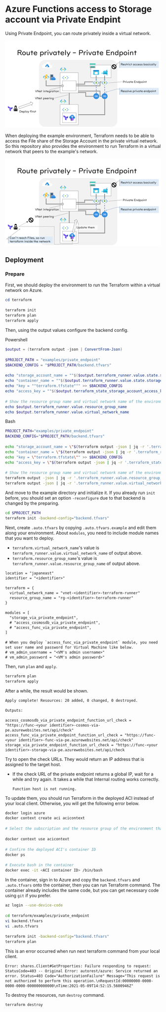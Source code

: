 # Azure Functions access to Storage account via Private Endpint

Using Private Endpoint, you can route privately inside a virtual network.

![Azure Function access to Storage account via Private Endpoint](../../../docs/images/access-via-private-endpoint_001.png)

When deploying the example environment, Terraform needs to be able to access the File share of the Storage Account in the private virtual network. So this repository also provides the environment to run Terraform in a virtual network that peers to the example's network.

![Local client outside of the virtual network can't reach the File share, so Terraform should be run within the network.](../../../docs/images/access-via-private-endpoint_002.png)

## Deployment

### Prepare

First, we should deploy the environment to run the Terraform within a virtual network on Azure.

```powershell
cd terraform

terraform init
terraform plan
terraform apply
```

Then, using the output values configure the backend config.

Powershell

```powershell
$output = (terraform output -json | ConvertFrom-Json)

$PROJECT_PATH = "examples/private_endpoint"
$BACKEND_CONFIG = "$PROJECT_PATH/backend.tfvars"

echo "storage_account_name = ""$($output.terraform_runner.value.state.storage_account.name)""" >> $BACKEND_CONFIG
echo "container_name = ""$($output.terraform_runner.value.state.storage_account.container_name)""" >> $BACKEND_CONFIG
echo "key = ""terraform.tfstate""" >> $BACKEND_CONFIG
echo "access_key = ""$($output.terraform_state_storage_account_access_key.value)""" >> $BACKEND_CONFIG

# Show the resource group name and virtual network name of the environment to run Terraform for the following step
echo $output.terraform_runner.value.resource_group_name
echo $output.terraform_runner.value.virtual_network_name
```

Bash

```bash
PROJECT_PATH="examples/private_endpoint"
BACKEND_CONFIG="$PROJECT_PATH/backend.tfvars"

echo "storage_account_name = \"$(terraform output -json | jq -r '.terraform_runner.value.state.storage_account.name')\"" >> $BACKEND_CONFIG
echo "container_name = \"$(terraform output -json | jq -r '.terraform_runner.value.state.storage_account.container_name')\"" >> $BACKEND_CONFIG
echo "key = \"terraform.tfstate\"" >> $BACKEND_CONFIG
echo "access_key = \"$(terraform output -json | jq -r '.terraform_state_storage_account_access_key.value')\"" >> $BACKEND_CONFIG

# Show the resource group name and virtual network name of the environment to run Terraform for the following step
terraform output -json | jq -r '.terraform_runner.value.resource_group_name'
terraform output -json | jq -r '.terraform_runner.value.virtual_network_name'
```

And move to the example directory and initialize it. If you already run `init` before, you should set an option `-reconfigure` due to that backend is changed by the preparing.

```bash
cd $PROJECT_PATH
terraform init -backend-config="backend.tfvars"
```

Next, create `.auto.tfvars` by copying `.auto.tfvars.example` and edit them along your environment. About `modules`, you need to include module names that you want to deploy.

- `terraform.virtual_network_name`'s value is `terraform_runner.value.virtual_network_name` of output above.
- `terraform.resource_group_name`'s value is `terraform_runner.value.resource_group_name` of output above.

```hcl
location = "japaneast"
identifier = "<identifier>"

terraform = {
  virtual_network_name = "vnet-<identifier>-terraform-runner"
  resource_group_name = "rg-<identifier>-terraform-runner"
}

modules = [
  "storage_via_private_endpoint",
  # "access_cosmosdb_via_private_endpoint",
  # "access_func_via_private_endpoint",
]

# When you deploy `access_func_via_private_endpoint` module, you need set user name and password for Virtual Machine like below.
# vm_admin_username = "<VM's admin username>"
# vm_admin_password = "<VM's admin password>"
```

Then, run `plan` and `apply`.

```bash
terraform plan
terraform apply
```

After a while, the result would be shown.

```
Apply complete! Resources: 20 added, 0 changed, 0 destroyed.

Outputs:

access_cosmosdb_via_private_endpoint_function_url_check = "https://func-<your identifier>-cosmos-via-pe.azurewebsites.net/api/check"
access_func_via_private_endpoint_function_url_check = "https://func-<your identifier>-func-via-pe.azurewebsites.net/api/check"
storage_via_private_endpoint_function_url_check = "https://func-<your identifier>-storage-via-pe.azurewebsites.net/api/check
```

Try to open the check URLs. They would return an IP address that is assigned to the target host.

- If the check URL of the private endpoint returns a global IP, wait for a while and try again. It takes a while that Internal routing works correctly.

  ```
  Function host is not running.
  ```

To update them, you should run Terraform in the deployed ACI instead of your local client. Otherwise, you will get the following error below.

```bash
docker login azure
docker context create aci acicontext

# Select the subscription and the resource group of the environment that run Terraform

docker context use acicontext

# Confirm the deployed ACI's container ID
docker ps

# Execute bash in the container
docker exec -it <ACI container ID> /bin/bash
```

In the container, sign in to Azure and copy the `backend.tfvars` and `.auto.tfvars` onto the container, then you can run Terraform command. The container already includes the same code, but you can get necessary code using `git` if you prefer.

```bash
az login --use-device-code

cd terraform/examples/private_endpoint
vi backend.tfvars
vi .auto.tfvars

terraform init -backend-config="backend.tfvars"
terraform plan
```

This is an error occurred when run next terraform command from your local client.

```
Error: shares.Client#GetProperties: Failure responding to request: StatusCode=403 -- Original Error: autorest/azure: Service returned an error. Status=403 Code="AuthorizationFailure" Message="This request is not authorized to perform this operation.\nRequestId:00000000-0000-0000-0000-000000000000\nTime:2021-05-09T14:52:15.5600946Z"
```

To destroy the resources, run `destroy` command.

```bash
terraform destroy
```